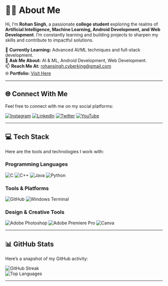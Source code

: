 # 👨‍💻 About Me  
Hi, I’m **Rohan Singh**, a passionate **college student** exploring the realms of **Artificial Intelligence, Machine Learning, Android Development, and Web Development**. I’m constantly learning and building projects to sharpen my skills and contribute to impactful solutions.  

🌱 **Currently Learning:** Advanced AI/ML techniques and full-stack development.  
💬 **Ask Me About:** AI & ML, Android Development, Web Development.  
📫 **Reach Me At:** rohansingh.cyberking@gmail.com  
🌐 **Portfolio:** [Visit Here](https://rohan2612.blogspot.com)  

---

## 🌐 Connect With Me  
Feel free to connect with me on my social platforms:  

[![Instagram](https://img.shields.io/badge/Instagram-%23E4405F.svg?style=for-the-badge&logo=instagram&logoColor=white)](https://instagram.com/rohan.singh2612)  [![LinkedIn](https://img.shields.io/badge/LinkedIn-%230077B5.svg?style=for-the-badge&logo=linkedin&logoColor=white)](https://linkedin.com/in/rohansingh2612)  [![Twitter](https://img.shields.io/badge/Twitter-%231DA1F2.svg?style=for-the-badge&logo=twitter&logoColor=white)](https://x.com/rohansingh2612)  [![YouTube](https://img.shields.io/badge/YouTube-%23FF0000.svg?style=for-the-badge&logo=youtube&logoColor=white)](https://youtube.com/@rohan.singh2612)  

---

## 💻 Tech Stack  
Here are the tools and technologies I work with:  

### Programming Languages  
![C](https://img.shields.io/badge/C-%2300599C.svg?style=for-the-badge&logo=c&logoColor=white)  ![C++](https://img.shields.io/badge/C++-%2300599C.svg?style=for-the-badge&logo=c%2B%2B&logoColor=white)  ![Java](https://img.shields.io/badge/Java-%23ED8B00.svg?style=for-the-badge&logo=openjdk&logoColor=white)  ![Python](https://img.shields.io/badge/Python-3670A0?style=for-the-badge&logo=python&logoColor=ffdd54)  

### Tools & Platforms  
![GitHub](https://img.shields.io/badge/GitHub-%23121011.svg?style=for-the-badge&logo=github&logoColor=white)  ![Windows Terminal](https://img.shields.io/badge/Windows%20Terminal-%234D4D4D.svg?style=for-the-badge&logo=windows-terminal&logoColor=white)  

### Design & Creative Tools  
![Adobe Photoshop](https://img.shields.io/badge/Adobe%20Photoshop-%2331A8FF.svg?style=for-the-badge&logo=adobe%20photoshop&logoColor=white)  ![Adobe Premiere Pro](https://img.shields.io/badge/Adobe%20Premiere%20Pro-9999FF.svg?style=for-the-badge&logo=Adobe%20Premiere%20Pro&logoColor=white)  ![Canva](https://img.shields.io/badge/Canva-%2300C4CC.svg?style=for-the-badge&logo=Canva&logoColor=white)  

---

## 📊 GitHub Stats  
Here’s a snapshot of my GitHub activity:  
 
![GitHub Streak](https://github-readme-streak-stats.herokuapp.com/?user=rohansingh2612&theme=radical&hide_border=false)  
![Top Languages](https://github-readme-stats.vercel.app/api/top-langs/?username=rohansingh2612&theme=radical&hide_border=false&include_all_commits=true&count_private=true&layout=compact)  

---
